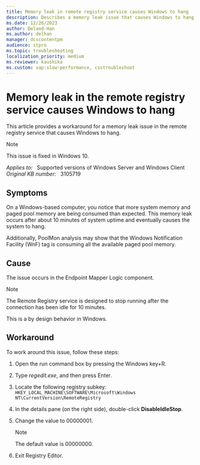 ```yaml
---
title: Memory leak in remote registry service causes Windows to hang
description: Describes a memory leak issue that causes Windows to hang. This memory leak involves the WnF tag, which consumes all available paged pool memory. A workaround is provided.
ms.date: 12/26/2023
author: Deland-Han
ms.author: delhan
manager: dcscontentpm
audience: itpro
ms.topic: troubleshooting
localization_priority: medium
ms.reviewer: kaushika
ms.custom: sap:slow-performance, csstroubleshoot
---
```

# Memory leak in the remote registry service causes Windows to hang

This article provides a workaround for a memory leak issue in the remote registry service that causes Windows to hang.

> [!NOTE]
> This issue is fixed in Windows 10.

_Applies to:_ &nbsp; Supported versions of Windows Server and Windows Client  
_Original KB number:_ &nbsp; 3105719

## Symptoms

On a Windows-based computer, you notice that more system memory and paged pool memory are being consumed than expected. This memory leak occurs after about 10 minutes of system uptime and eventually causes the system to hang.

Additionally, PoolMon analysis may show that the Windows Notification Facility (WnF) tag is consuming all the available paged pool memory.

## Cause

The issue occurs in the Endpoint Mapper Logic component. 

> [!NOTE]
> The Remote Registry service is designed to stop running after the connection has been idle for 10 minutes.
> 
> This is a by design behavior in Windows.

## Workaround

To work around this issue, follow these steps:

1. Open the run command box by pressing the Windows key+R.
2. Type *regedit.exe*, and then press Enter.
3. Locate the following registry subkey:  
   `HKEY_LOCAL_MACHINE\SOFTWARE\Microsoft\Windows NT\CurrentVersion\RemoteRegistry`

4. In the details pane (on the right side), double-click **DisableIdleStop**.
5. Change the value to 00000001.

   > [!NOTE]
   > The default value is 00000000.

6. Exit Registry Editor.
